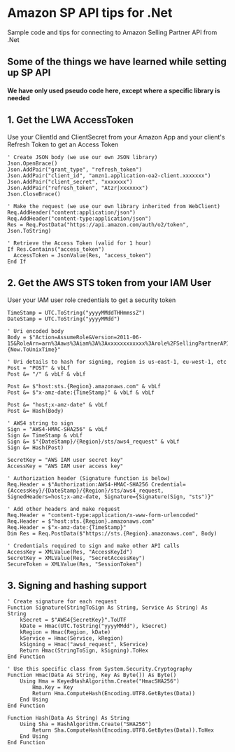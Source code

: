 # Amazon SP API tips for .Net
Sample code and tips for connecting to Amazon Selling Partner API from .Net

## Some of the things we have learned while setting up SP API

#### We have only used pseudo code here, except where a specific library is needed


## 1. Get the LWA AccessToken

Use your ClientId and ClientSecret from your Amazon App and your client's Refresh Token to get an Access Token
```
' Create JSON body (we use our own JSON library)
Json.OpenBrace()
Json.AddPair("grant_type", "refresh_token")
Json.AddPair("client_id", "amzn1.application-oa2-client.xxxxxxx")
Json.AddPair("client_secret", "xxxxxxx")
Json.AddPair("refresh_token", "Atzr|xxxxxxx")
Json.CloseBrace()

' Make the request (we use our own library inherited from WebClient)
Req.AddHeader("content:application/json")
Req.AddHeader("content-type:application/json")
Res = Req.PostData("https://api.amazon.com/auth/o2/token", Json.ToString)

' Retrieve the Access Token (valid for 1 hour)
If Res.Contains("access_token")
  AccessToken = JsonValue(Res, "access_token")
End If

```
## 2. Get the AWS STS token from your IAM User
User your IAM user role credentials to get a security token
```
TimeStamp = UTC.ToString("yyyyMMddTHHmmssZ")
DateStamp = UTC.ToString("yyyyMMdd")

' Uri encoded body
Body = $"Action=AssumeRole&Version=2011-06-15&RoleArn=arn%3Aaws%3Aiam%3A%3Axxxxxxxxxxxx%3Arole%2FSellingPartnerAPIRole&RoleSessionName={Now.ToUnixTime}"

' Uri details to hash for signing, region is us-east-1, eu-west-1, etc
Post = "POST" & vbLf
Post &= "/" & vbLf & vbLf

Post &= $"host:sts.{Region}.amazonaws.com" & vbLf
Post &= $"x-amz-date:{TimeStamp}" & vbLf & vbLf

Post &= "host;x-amz-date" & vbLf
Post &= Hash(Body)

' AWS4 string to sign
Sign = "AWS4-HMAC-SHA256" & vbLf
Sign &= TimeStamp & vbLf
Sign &= $"{DateStamp}/{Region}/sts/aws4_request" & vbLf
Sign &= Hash(Post)

SecretKey = "AWS IAM user secret key"
AccessKey = "AWS IAM user access key"

' Authorization header (Signature function is below)
Req.Header = $"Authorization:AWS4-HMAC-SHA256 Credential={AccessKey}/{DateStamp}/{Region}/sts/aws4_request, SignedHeaders=host;x-amz-date, Signature={Signature(Sign, "sts")}"

' Add other headers and make request
Req.Header = "content-type:application/x-www-form-urlencoded"
Req.Header = $"host:sts.{Region}.amazonaws.com"
Req.Header = $"x-amz-date:{TimeStamp}"
Dim Res = Req.PostData($"https://sts.{Region}.amazonaws.com", Body)

' Credentials required to sign and make other API calls
AccessKey = XMLValue(Res, "AccessKeyId")
SecretKey = XMLValue(Res, "SecretAccessKey")
SecureToken = XMLValue(Res, "SessionToken")
```
## 3. Signing and hashing support
```
' Create signature for each request
Function Signature(StringToSign As String, Service As String) As String
	kSecret = $"AWS4{SecretKey}".ToUTF
	kDate = Hmac(UTC.ToString("yyyyMMdd"), kSecret)
	kRegion = Hmac(Region, kDate)
	kService = Hmac(Service, kRegion)
	kSigning = Hmac("aws4_request", kService)
	Return Hmac(StringToSign, kSigning).ToHex
End Function

' Use this specific class from System.Security.Cryptography
Function Hmac(Data As String, Key As Byte()) As Byte()
	Using Hma = KeyedHashAlgorithm.Create("HmacSHA256")
		Hma.Key = Key
		Return Hma.ComputeHash(Encoding.UTF8.GetBytes(Data))
	End Using
End Function

Function Hash(Data As String) As String
	Using Sha = HashAlgorithm.Create("SHA256")
		Return Sha.ComputeHash(Encoding.UTF8.GetBytes(Data)).ToHex
	End Using
End Function
```
